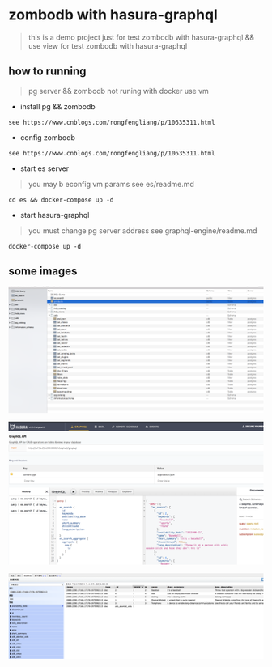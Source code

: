 # zombodb with hasura-graphql

> this is a demo project just for test zombodb with hasura-graphql && use view for test zombodb with hasura-graphql

## how to running

> pg server && zombodb not runing with docker use vm

* install pg && zombodb

```code
see https://www.cnblogs.com/rongfengliang/p/10635311.html
```

* config  zombodb

```code
see https://www.cnblogs.com/rongfengliang/p/10635311.html
```

* start es server

> you may b econfig vm params see es/readme.md

```code
cd es && docker-compose up -d
```

* start hasura-graphql

> you must change pg server address see graphql-engine/readme.md

```code
docker-compose up -d
```

## some images

![image](./images/WX20190401-131116@2x.png)

![image](./images/WX20190401-131048@2x.png)

![image](./images/WX20190401-131023@2x.png)